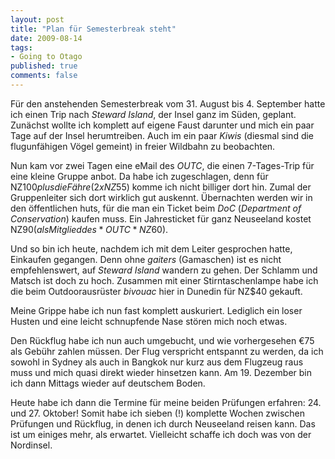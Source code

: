 ```yaml
--- 
layout: post
title: "Plan für Semesterbreak steht"
date: 2009-08-14
tags: 
- Going to Otago
published: true
comments: false
---
```

Für den anstehenden Semesterbreak vom 31. August bis 4. September hatte ich einen Trip nach *Steward Island*, der Insel ganz im Süden, geplant. Zunächst wollte ich komplett auf eigene Faust darunter und mich ein paar Tage auf der Insel herumtreiben. Auch im ein paar *Kiwis* (diesmal sind die flugunfähigen Vögel gemeint) in freier Wildbahn zu beobachten.

<!-- more -->

Nun kam vor zwei Tagen eine eMail des *OUTC*, die einen 7-Tages-Trip für eine kleine Gruppe anbot. Da habe ich zugeschlagen, denn für NZ$100 plus die Fähre (2x NZ$55) komme ich nicht billiger dort hin. Zumal der Gruppenleiter sich dort wirklich gut auskennt. Übernachten werden wir in den öffentlichen huts, für die man ein Ticket beim *DoC* (*Department of Conservation*) kaufen muss. Ein Jahresticket für ganz Neuseeland kostet NZ$90 (als Mitglied des *OUTC* NZ$60).

Und so bin ich heute, nachdem ich mit dem Leiter gesprochen hatte, Einkaufen gegangen. Denn ohne *gaiters* (Gamaschen) ist es nicht empfehlenswert, auf *Steward Island* wandern zu gehen. Der Schlamm und Matsch ist doch zu hoch. Zusammen mit einer Stirntaschenlampe habe ich die beim Outdoorausrüster *bivouac* hier in Dunedin für NZ$40 gekauft.

Meine Grippe habe ich nun fast komplett auskuriert. Lediglich ein loser Husten und eine leicht schnupfende Nase stören mich noch etwas.

Den Rückflug habe ich nun auch umgebucht, und wie vorhergesehen €75 als Gebühr zahlen müssen. Der Flug verspricht entspannt zu werden, da ich sowohl in Sydney als auch in Bangkok nur kurz aus dem Flugzeug raus muss und mich quasi direkt wieder hinsetzen kann. Am 19. Dezember bin ich dann Mittags wieder auf deutschem Boden.

Heute habe ich dann die Termine für meine beiden Prüfungen erfahren: 24. und 27. Oktober! Somit habe ich sieben (!) komplette Wochen zwischen Prüfungen und Rückflug, in denen ich durch Neuseeland reisen kann. Das ist um einiges mehr, als erwartet. Vielleicht schaffe ich doch was von der Nordinsel.
